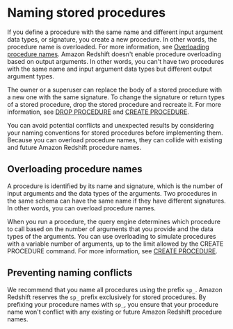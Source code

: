 # Naming stored procedures<a name="stored-procedure-naming"></a>

If you define a procedure with the same name and different input argument data types, or signature, you create a new procedure\. In other words, the procedure name is overloaded\. For more information, see [Overloading procedure names](#stored-procedure-overloading-name)\. Amazon Redshift doesn't enable procedure overloading based on output arguments\. In other words, you can't have two procedures with the same name and input argument data types but different output argument types\.

The owner or a superuser can replace the body of a stored procedure with a new one with the same signature\. To change the signature or return types of a stored procedure, drop the stored procedure and recreate it\. For more information, see [DROP PROCEDURE](r_DROP_PROCEDURE.md) and [CREATE PROCEDURE](r_CREATE_PROCEDURE.md)\.

You can avoid potential conflicts and unexpected results by considering your naming conventions for stored procedures before implementing them\. Because you can overload procedure names, they can collide with existing and future Amazon Redshift procedure names\.

## Overloading procedure names<a name="stored-procedure-overloading-name"></a>

A procedure is identified by its name and signature, which is the number of input arguments and the data types of the arguments\. Two procedures in the same schema can have the same name if they have different signatures\. In other words, you can overload procedure names\.

When you run a procedure, the query engine determines which procedure to call based on the number of arguments that you provide and the data types of the arguments\. You can use overloading to simulate procedures with a variable number of arguments, up to the limit allowed by the CREATE PROCEDURE command\. For more information, see [CREATE PROCEDURE](r_CREATE_PROCEDURE.md)\.

## Preventing naming conflicts<a name="stored-procedure-name-conflicts"></a>

We recommend that you name all procedures using the prefix `sp_`\. Amazon Redshift reserves the `sp_` prefix exclusively for stored procedures\. By prefixing your procedure names with `sp_`, you ensure that your procedure name won't conflict with any existing or future Amazon Redshift procedure names\. 
